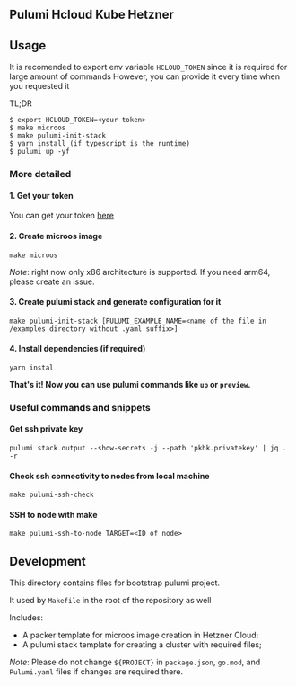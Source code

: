 ## Pulumi Hcloud Kube Hetzner

## Usage
It is recomended to export env variable `HCLOUD_TOKEN` since it is required for large amount of commands
However, you can provide it every time when you requested it

TL;DR
```
$ export HCLOUD_TOKEN=<your token>
$ make microos
$ make pulumi-init-stack
$ yarn install (if typescript is the runtime)
$ pulumi up -yf
```

### More detailed
#### 1. Get your token
You can get your token [here](https://console.hetzner.cloud/projects)

#### 2. Create microos image
```
make microos
```
*Note*: right now only x86 architecture is supported. If you need arm64, please create an issue.

#### 3. Create pulumi stack and generate configuration for it
```
make pulumi-init-stack [PULUMI_EXAMPLE_NAME=<name of the file in /examples directory without .yaml suffix>]
```
#### 4. Install dependencies (if required)
```
yarn instal
```
**That's it! Now you can use pulumi commands like `up` or `preview`.**

### Useful commands and snippets
#### Get ssh private key
```
pulumi stack output --show-secrets -j --path 'pkhk.privatekey' | jq . -r
```
#### Check ssh connectivity to nodes from local machine
```
make pulumi-ssh-check
```
#### SSH to node with make
```
make pulumi-ssh-to-node TARGET=<ID of node>
```

## Development
This directory contains files for bootstrap pulumi project.

It used by `Makefile` in the root of the repository as well

Includes:
- A packer template for microos image creation in Hetzner Cloud;
- A pulumi stack template for creating a cluster with required files;

*Note*: Please do not change `${PROJECT}` in `package.json`, `go.mod`, and `Pulumi.yaml` files if changes are required there.
